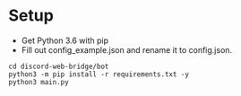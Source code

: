 # Setup

* Get Python 3.6 with pip
* Fill out config_example.json and rename it to config.json.

```commandline
cd discord-web-bridge/bot
python3 -m pip install -r requirements.txt -y
python3 main.py
```